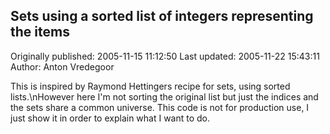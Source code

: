 ## Sets using a sorted list of integers representing the items

Originally published: 2005-11-15 11:12:50
Last updated: 2005-11-22 15:43:11
Author: Anton Vredegoor

This is inspired by Raymond Hettingers recipe for sets, using sorted lists.\nHowever here I'm not sorting the original list but just the indices and the sets share a common universe. This code is not for production use, I just show it in order to explain what I want to do.